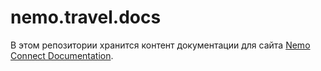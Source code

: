 # nemo.travel.docs

В этом репозитории хранится контент документации для сайта [Nemo Connect Documentation](http://docs.nemo.travel).